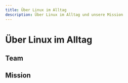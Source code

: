 ```yaml
---
title: Über Linux im Alltag
description: Über Linux im Alltag und unsere Mission
---
```

# Über Linux im Alltag

## Team

## Mission

